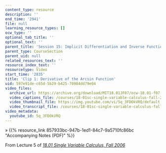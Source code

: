```yaml
---
content_type: resource
description: ''
end_time: '2941'
file: null
learning_resource_types: []
ocw_type: ''
optional_tab_title: ''
optional_text: ''
parent_title: 'Session 15: Implicit Differentiation and Inverse Functions'
parent_type: CourseSection
parent_uid: null
related_resources_text: ''
resource_index_text: ''
resourcetype: Video
start_time: '2835'
title: 'Clip 1: Derivative of the Arcsin Function'
uid: 597e91de-c65d-5b29-b425-70984dd79e04
video_files:
  archive_url: https://archive.org/download/MIT18.01JF07/ocw-18.01-f07-lec05_300k.mp4
  video_captions_file: /courses/18-01sc-single-variable-calculus-fall-2010/72e8a01eac6b5117b87dbb20616ae9ca_5q_3FDOkVRQ.vtt
  video_thumbnail_file: https://img.youtube.com/vi/5q_3FDOkVRQ/default.jpg
  video_transcript_file: /courses/18-01sc-single-variable-calculus-fall-2010/93795c93ad5c7ebf80024bc8df21ceb6_5q_3FDOkVRQ.pdf
video_metadata:
  youtube_id: 5q_3FDOkVRQ
---
```


» {{% resource_link 857933bc-947b-1ed1-84c7-9a5710fc86bc "Accompanying Notes (PDF)" %}}

From Lecture 5 of [_18.01 Single Variable Calculus, Fall 2006_](/courses/18-01-single-variable-calculus-fall-2006/video_galleries/video-lectures)


